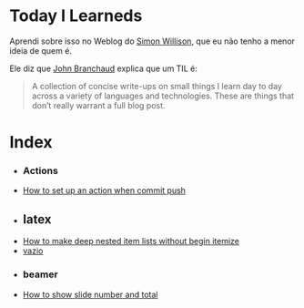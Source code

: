 # Today I Learneds

Aprendi sobre isso no Weblog do [Simon Willison](https://simonwillison.net/2020/Apr/20/self-rewriting-readme/),
que eu não tenho a menor ideia de quem é.

Ele diz que [John Branchaud](https://github.com/jbranchaud/til) explica que um TIL é:

> A collection of concise write-ups on small things I learn day to day across a variety
> of languages and technologies. These are things that don’t really warrant a full blog post.
# Index
 * ### Actions
- [How to set up an action when commit push](./ome/runner/work/til/til/GitHub/Actions/How_to_set_up_an_action_when_commit_push.md)
 * ## latex
- [How to make deep nested item lists without begin itemize](./ome/runner/work/til/til/latex/How_to_make_deep_nested_item_lists_without_begin_itemize.md)
- [vazio](./ome/runner/work/til/til/latex/vazio.md)
 * ### beamer
- [How to show slide number and total](./ome/runner/work/til/til/latex/beamer/How_to_show_slide_number_and_total.md)
